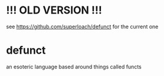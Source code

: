 # !!! OLD VERSION !!!
see https://github.com/superloach/defunct for the current one

# defunct
an esoteric language based around things called functs
